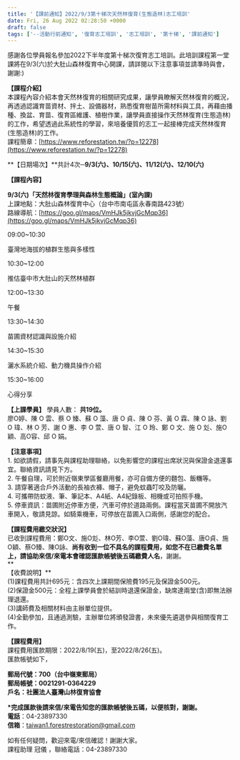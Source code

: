 ```yaml
---
title: '【課前通知】2022/9/3第十梯次天然林復育(生態造林)志工培訓'
date: Fri, 26 Aug 2022 02:28:50 +0000
draft: false
tags: ['--活動行前通知', '復育志工培訓', '志工培訓', '第十梯', '課前通知']
---
```


感謝各位學員報名參加2022下半年度第十梯次復育志工培訓。此培訓課程第一堂課將在9/3(六)於大肚山森林復育中心開課，請詳閱以下注意事項並請準時與會，謝謝:)

**【課程介紹】**  
本課程內容介紹本會天然林復育的相關研究成果，讓學員瞭解天然林復育的概況，再透過認識育苗資材、拌土、設備器材，熟悉復育樹苗所需材料與工具，再藉由播種、換盆、育苗、復育區維護、植樹作業，讓學員直接操作天然林復育(生態造林)的工作，希望透過此系統性的學習，來培養優質的志工一起接棒完成天然林復育(生態造林)的工作。  
課程簡章：[https://www.reforestation.tw/?p=12278](https://www.reforestation.tw/?p=12278)

**【日期場次】**共計4次─**9/3(六)、10/15(六)、11/12(六)、12/10(六)**

**【課程內容】**

**9/3(六)「天然林復育學理與森林生態概論」(室內課)**  
上課地點：大肚山森林復育中心（台中市南屯區永春南路423號）  
路線導航：[https://goo.gl/maps/VmHJk5jkvjGcMqp36](https://goo.gl/maps/VmHJk5jkvjGcMqp36)

09:00~10:30

臺灣地海拔的植群生態與多樣性

10:30~12:00

推估臺中市大肚山的天然林植群

12:00~13:30

午餐

13:30~14:30

苗圃資材認識與設施介紹

14:30~15:30

灑水系統介紹、動力機具操作介紹

15:30~16:00

心得分享

**【上課學員】** 學員人數： **共19位。**  
廖O婷、陳 O 雲、蔡 O 臻、蘇 O 藻、唐 O 貞、陳 O 芬、黃 O 霖、陳 O 詠、劉 O 瑋、林 O 芳、謝 O 惠、李 O 萱、唐 O 智、江 O 玲、鄭 O 文、施 O 彣、施O穎、高O容、邱 O 娟。

**【注意事項】**  
1\. 如欲請假，請事先與課程助理聯絡，以免影響您的課程出席狀況與保證金退還事宜。聯絡資訊請見下方。  
2\. 午餐自理，可於附近嶺東學區餐廳用餐，亦可自備方便的麵包、飯糰等。  
3\. 請穿著適合戶外活動的長袖衣褲、帽子，避免蚊蟲叮咬及防曬。  
4\. 可攜帶防蚊液、筆、筆記本、A4紙、A4紀錄板、相機或可拍照手機。  
5\. 停車資訊：苗圃附近停車方便，汽車可停於道路兩側。課程當天苗圃不開放汽車開入，敬請見諒。如騎乘機車，可停放在苗圃入口兩側，感謝您的配合。

**【課程費用繳交狀況】**  
已收到課程費用：鄭O文、施O彣、林O芳、李O萱、劉O瑋、蘇O藻、唐O貞、施O穎、蔡O臻、陳O詠、**尚有收到一位不具名的課程費用，如您不在已繳費名單上，請協助來信/來電本會確認匯款帳號後五碼繳費人名**，謝謝。  
**  
【收費說明】**  
(1)課程費用共計695元：含四次上課期間保險費195元及保證金500元。  
(2)保證金500元：全程上課學員會於結訓時退還保證金，缺席達兩堂(含)即無法辦理退還。  
(3)講師費及相關材料由主辦單位提供。  
(4)全勤參加，且通過測驗，主辦單位將頒發證書，未來優先遴選參與相關復育工作。

**【課程費用】**  
課程費用匯款期限：2022/8/19(五)，至2022/8/26(五)。  
匯款帳號如下，  
  
**郵局代號：700（台中嶺東郵局）  
郵局帳號：0021291-0364229  
戶名：社團法人臺灣山林復育協會**

**\*完成匯款後請來信/來電告知您的匯款帳號後五碼，以便核對，謝謝。**  
**電話**：04-23897330  
**信箱**：taiwan1.forestrestoration@gmail.com

如有任何疑問，歡迎來電/來信確認！謝謝大家。  
課程助理 冠儀 ，聯絡電話：04-23897330
